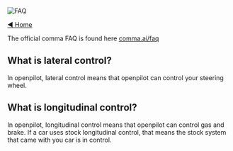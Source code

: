 ![FAQ](https://user-images.githubusercontent.com/37757984/82256992-20f7f600-990c-11ea-86b2-48c3c8746197.jpg)

[◄ Home](https://github.com/commaai/openpilot/wiki)

The official comma FAQ is found here [comma.ai/faq](https://comma.ai/faq)

## What is lateral control?
In openpilot, lateral control means that openpilot can control your steering wheel.
## What is longitudinal control?
In openpilot, longitudinal control means that openpilot can control gas and brake. If a car uses stock longitudinal control, that means the stock system that came with you car is in control.